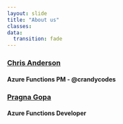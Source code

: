 ```yaml
---
layout: slide
title: "About us"
classes:
data:
  transition: fade
---
```


### [Chris Anderson](https://github.com/christopheranderson)

#### Azure Functions PM - @crandycodes

### [Pragna Gopa](https://github.com/pragnagopa)

#### Azure Functions Developer
